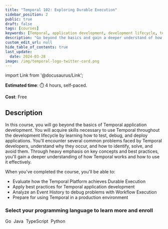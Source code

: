```yaml
---
title: "Temporal 102: Exploring Durable Execution"
sidebar_position: 2
public: true
draft: false
tags: [courses]
keywords: [Temporal, application development, development lifecycle, testing, debugging, deployment, best practices, automated testing, event history, workflow execution, production updates]
description: "Go beyond the basics and gain a deeper understand of how Temporal works as you explore Temporal's event history, application lifecycle, write tests, and explore Durable Execution."
custom_edit_url: null
hide_table_of_contents: true
last_update:
  date: 2024-03-28
image: /img/temporal-logo-twitter-card.png
---
```


import Link from '@docusaurus/Link';

**Estimated time**: ⏱️ 4 hours, self-paced.

**Cost**: Free

## Description

In this course, you will go beyond the basics of Temporal application development. You will acquire skills necessary to use Temporal throughout the development lifecycle by learning how to test, debug, and deploy applications. You'll encounter several common problems faced by Temporal developers, understand why they occur, and how to identify, solve, and avoid them. Through heavy emphasis on key concepts and best practices, you'll gain a deeper understanding of how Temporal works and how to use it effectively.

When you've completed the course, you'll be able to:

* Evaluate how the Temporal Platform achieves Durable Execution
* Apply best practices for Temporal application development
* Analyze an Event History to debug problems with Workflow Execution
* Prepare for using Temporal in a production environment

### Select your programming language to learn more and enroll

<Link className="button button--primary" to="go">Go</Link>&nbsp;
<Link className="button button--primary" to="java">Java</Link>&nbsp;
<Link className="button button--primary" to="typescript">TypeScript</Link>&nbsp;
<Link className="button button--primary" to="python">Python</Link>&nbsp;

